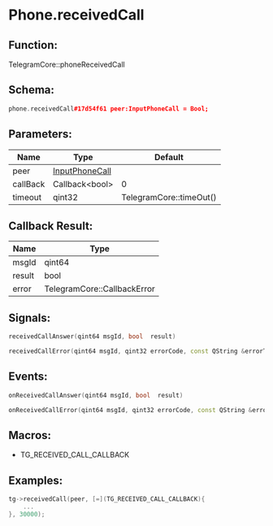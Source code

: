# Phone.receivedCall

## Function:

TelegramCore::phoneReceivedCall

## Schema:

```c++
phone.receivedCall#17d54f61 peer:InputPhoneCall = Bool;
```
## Parameters:

|Name|Type|Default|
|----|----|-------|
|peer|[InputPhoneCall](../../types/inputphonecall.md)||
|callBack|Callback&lt;bool&gt;|0|
|timeout|qint32|TelegramCore::timeOut()|

## Callback Result:

|Name|Type|
|----|----|
|msgId|qint64|
|result|bool|
|error|TelegramCore::CallbackError|

## Signals:

```c++
receivedCallAnswer(qint64 msgId, bool  result)
```
```c++
receivedCallError(qint64 msgId, qint32 errorCode, const QString &errorText)
```

## Events:

```c++
onReceivedCallAnswer(qint64 msgId, bool  result)
```
```c++
onReceivedCallError(qint64 msgId, qint32 errorCode, const QString &errorText)
```

## Macros:

* TG_RECEIVED_CALL_CALLBACK

## Examples:

```c++
tg->receivedCall(peer, [=](TG_RECEIVED_CALL_CALLBACK){
    ...
}, 30000);
```
